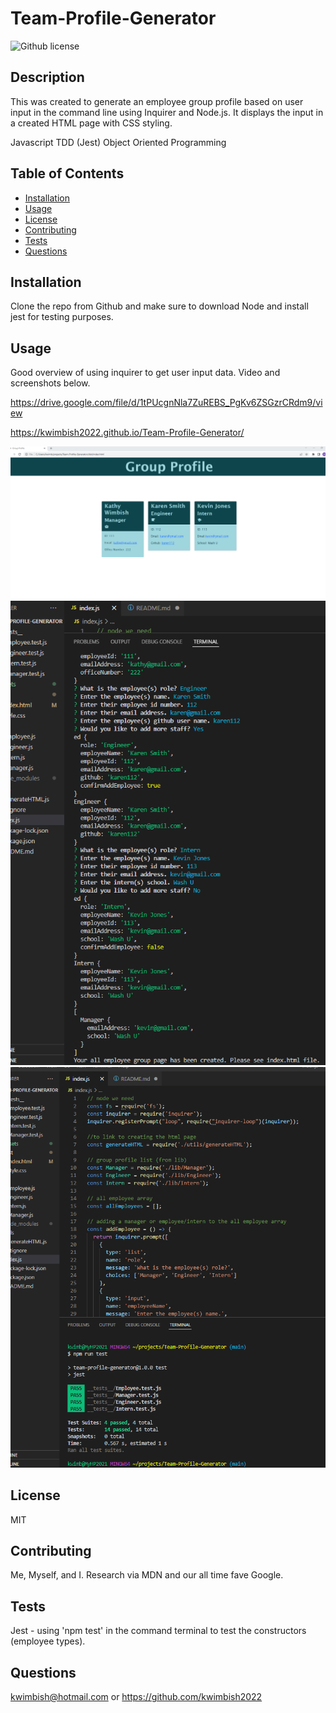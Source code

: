 # Team-Profile-Generator
![Github license](http://img.shields.io/badge/license-MIT-blue.svg)

## Description
This was created to generate an employee group profile based on user input in the command line using Inquirer and Node.js. It displays the input in a created HTML page with CSS styling.

Javascript
TDD (Jest)
Object Oriented Programming

## Table of Contents
* [Installation](#installation)
* [Usage](#usage)
* [License](#license)
* [Contributing](#contributing)
* [Tests](#tests)
* [Questions](#questions)

## Installation
Clone the repo from Github and make sure to download Node and install jest for testing purposes.

## Usage
Good overview of using inquirer to get user input data. Video and screenshots below.

https://drive.google.com/file/d/1tPUcgnNla7ZuREBS_PgKv6ZSGzrCRdm9/view

https://kwimbish2022.github.io/Team-Profile-Generator/

<img src="https://github.com/kwimbish2022/Team-Profile-Generator/blob/main/assets/ScreenshotHTML.png" >

<img src="https://github.com/kwimbish2022/Team-Profile-Generator/blob/main/assets/ScreenshotNODEindexjs.png" >

<img src="https://github.com/kwimbish2022/Team-Profile-Generator/blob/main/assets/ScreenshotTDDTest.png" >

## License
MIT

## Contributing
Me, Myself, and I.
Research via MDN and our all time fave Google.

## Tests
Jest - using 'npm test' in the command terminal to test the constructors (employee types).

## Questions
kwimbish@hotmail.com or https://github.com/kwimbish2022